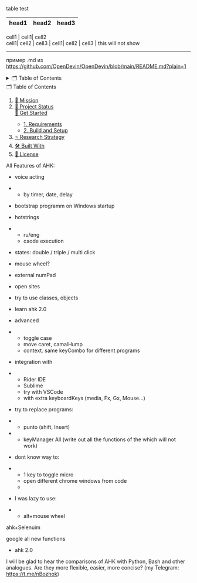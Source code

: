 
table test

| head1 | head2 |head3
|-|-|-
cell1
| cell1| cell2   
 cell1| cell2   |  cell3 
| cell1| cell2   |  cell3 | this will not show


---
пример .md из https://github.com/OpenDevin/OpenDevin/blob/main/README.md?plain=1
<details>
<summary>🗂️ Table of Contents</summary>
один
 два 
 три
  четыре
пять
</details>

   <summary>🗂️ Table of Contents</summary>
  <ol>
    <li><a href="#-mission">🎯 Mission</a></li>
    <li><a href="#-project-status">🚧 Project Status</a></li>
      <a href="#-get-started">🚀 Get Started</a>
      <ul>
        <li><a href="#1-requirements">1. Requirements</a></li>
        <li><a href="#2-build-and-setup">2. Build and Setup</a></li>
      </ul>
    </li>
    <li><a href="#%EF%B8%8F-research-strategy">⭐️ Research Strategy</a></li>
    <li><a href="#%EF%B8%8F-built-with">🛠️ Built With</a></li>
    <li><a href="#-license">📜 License</a></li>
  </ol>
  
<!--- 

Выполнение циклов и обработка окон, файлов и папок
Получение полного пути и имени процесса, владеющего определенным окном (#WinGetProcess)
Изменение клавиш для маскирования событий Win или Alt (#MenuMaskKey)

ahk create file 

try
{
    FileCopy, file1.txt, C:\folder
    FileDelete, C:\folder\old.txt
}
catch
    MsgBox An error occured!

    

1. test
3. 2
1. 3
1. 4

---
# test
----
test2
--

1. 1
2. 2
   2.1 dsf sd
-->






All Features of AHK:
- voice acting
- - by timer, date, delay 
- bootstrap programm on Windows startup
- hotstrings
- - ru/eng
  - caode execution
- states: double / triple / multi click 
- mouse wheel?
- external numPad
- open sites
- try to use classes, objects
- learn ahk 2.0
- advanced
- - toggle case
  - move caret, camalHump
  - context. same keyCombo for different programs
- integration with
- - Rider IDE
  - Sublime
  - try with VSCode
  - with extra keyboardKeys (media, Fx, Gx, Mouse...)
- try to replace programs:
- - punto (shift, Insert)
- - keyManager All (write out all the functions of the which will not work)
 
- dont know way to:
- - 1 key to toggle micro
  - open different chrome windows from code
  - 

- I was lazy to use:
- - alt+mouse wheel

ahk+Selenuim

google all new functions 
  - ahk 2.0


I will be glad to hear the comparisons of AHK with Python, Bash and other analogues. Are they more flexible, easier, more concise? (my Telegram: https://t.me/nBozhok)








